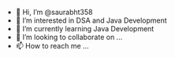 - 👋 Hi, I’m @saurabht358
- 👀 I’m interested in DSA and Java Development
- 🌱 I’m currently learning Java Development
- 💞️ I’m looking to collaborate on ...
- 📫 How to reach me ...

<!---
saurabht358/saurabht358 is a ✨ special ✨ repository because its `README.md` (this file) appears on your GitHub profile.
You can click the Preview link to take a look at your changes.
--->
